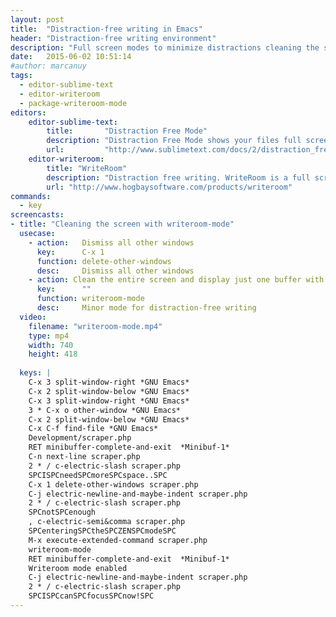 ```yaml
---
layout: post
title:  "Distraction-free writing in Emacs"
header: "Distraction-free writing environment"
description: "Full screen modes to minimize distractions cleaning the screen from windows, frames, status icons and other programs. Just focus in coding removing everything else from the screen."
date:   2015-06-02 10:51:14
#author: marcanuy
tags: 
  - editor-sublime-text
  - editor-writeroom
  - package-writeroom-mode
editors:
    editor-sublime-text:
        title:       "Distraction Free Mode"
        description: "Distraction Free Mode shows your files full screen, with nothing but text shown in the center of your monitor."
        url:         "http://www.sublimetext.com/docs/2/distraction_free.html"
    editor-writeroom:
        title: "WriteRoom"
        description: "Distraction free writing. WriteRoom is a full screen writing environment."
        url: "http://www.hogbaysoftware.com/products/writeroom"
commands:
  - key
screencasts:
- title: "Cleaning the screen with writeroom-mode"
  usecase: 
    - action:   Dismiss all other windows
      key:      C-x 1
      function: delete-other-windows
      desc:     Dismiss all other windows
    - action: Clean the entire screen and display just one buffer with centered text.
      key:      ""
      function: writeroom-mode
      desc:     Minor mode for distraction-free writing
  video:
    filename: "writeroom-mode.mp4"
    type: mp4
    width: 740
    height: 418
      
  keys: |
    C-x 3 split-window-right *GNU Emacs*
    C-x 2 split-window-below *GNU Emacs*
    C-x 3 split-window-right *GNU Emacs*
    3 * C-x o other-window *GNU Emacs*
    C-x 2 split-window-below *GNU Emacs*
    C-x C-f find-file *GNU Emacs*
    Development/scraper.php
    RET minibuffer-complete-and-exit  *Minibuf-1*
    C-n next-line scraper.php
    2 * / c-electric-slash scraper.php
    SPCISPCneedSPCmoreSPCspace..SPC
    C-x 1 delete-other-windows scraper.php
    C-j electric-newline-and-maybe-indent scraper.php
    2 * / c-electric-slash scraper.php
    SPCnotSPCenough
    , c-electric-semi&comma scraper.php
    SPCenteringSPCtheSPCZENSPCmodeSPC
    M-x execute-extended-command scraper.php
    writeroom-mode
    RET minibuffer-complete-and-exit  *Minibuf-1*
    Writeroom mode enabled
    C-j electric-newline-and-maybe-indent scraper.php
    2 * / c-electric-slash scraper.php
    SPCISPCcanSPCfocusSPCnow!SPC
---
```

